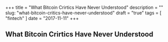 +++
title = "What Bitcoin Crirtics Have Never Understood"
description = ""
slug: "what-bitcoin-critics-have-never-understood"
draft = "true"
tags = [
    "fintech"
]
date = "2017-11-11"
+++

## What Bitcoin Crirtics Have Never Understood

